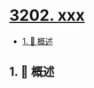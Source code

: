 # [3202. xxx](https://github.com/Tdahuyou/TNotes.leetcode/tree/main/notes/3202.%20xxx)

<!-- region:toc -->

- [1. 📝 概述](#1--概述)

<!-- endregion:toc -->

## 1. 📝 概述
